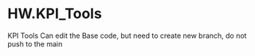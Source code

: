 # HW.KPI_Tools
KPI Tools
Can edit the Base code, but need to create new branch, do not push to the main
